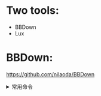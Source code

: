 # Two tools:

- BBDown
- Lux

# BBDown:

https://github.com/nilaoda/BBDown

</details>

<details>
<summary>常用命令</summary>  

---
登录：
```
BBDown login    # 通过APP扫描二维码以登录您的WEB账号
```
下载普通视频：
```
BBDown "https://www.bilibili.com/video/BV1qt4y1X7TW"
```
使用TV接口下载(粉丝量大的UP主基本上是无水印片源)：
```
BBDown -tv "https://www.bilibili.com/video/BV1qt4y1X7TW"
```
当分P过多时，默认会隐藏展示全部的分P信息，你可以使用如下命令来显示所有每一个分P。
```
BBDown --show-all "https://www.bilibili.com/video/BV1At41167aj"
```
选择下载某些分P的三种情况：
* 单个分P：10
```
BBDown "https://www.bilibili.com/video/BV1At41167aj?p=10"
BBDown -p 10 "https://www.bilibili.com/video/BV1At41167aj"
```
* 多个分P：1,2,10
```
BBDown -p 1,2,10 "https://www.bilibili.com/video/BV1At41167aj"
```
* 范围分P：1-10
```
BBDown -p 1-10 "https://www.bilibili.com/video/BV1At41167aj"
```
下载番剧全集：
```
BBDown -p ALL "https://www.bilibili.com/bangumi/play/ss33073"
```


# Lux
## Preparation

- Lux https://github.com/iawia002/lux/releases
- FFmpeg https://www.ffmpeg.org/download.html

## List

$ .\annie.exe -i -c cookies.txt av22024133

# Download

$ .\annie.exe -c cookies.txt -f ```default```/```<number>``` "URL"

## Download playlist

The -p option downloads an entire playlist instead of a single video.

$ .\annie.exe -i -p -c cookies.txt avxxxx/epxxxx

.\annie.exe -i -c cookies.txt -p avxxxx/epxxxx

.\annie.exe -c cookies.txt -f 112 -p avxxxx/epxxxx

## Change container without reencoding

ffmpeg -i input.flv -codec copy output.mp4

## Win10通过代理使用annie

实际上不需要 sudo 或 传递环境变量，设置完 HTTP_PROXY 直接使用 annie 即可：

- PowerShell 窗口
    >  $env:http_proxy="socks5://127.0.0.1:8001"
    >  annie [OPTIONS] URL
- CMD 窗口
    >  set "http_proxy=socks5://127.0.0.1:8001"
    >  annie [OPTIONS] URL
